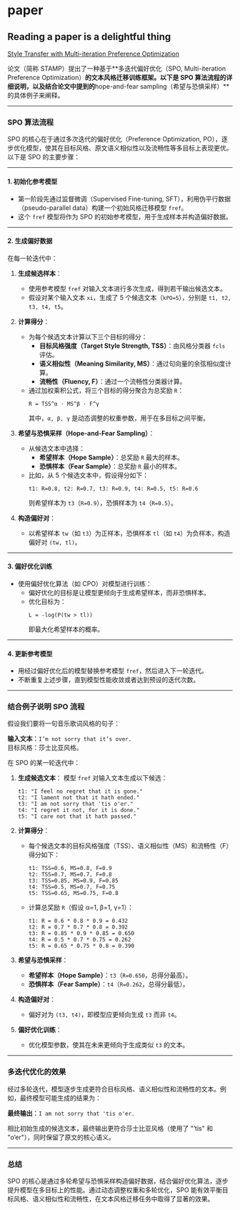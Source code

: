 # paper
Reading a paper is a delightful thing
---


[Style Transfer with Multi-iteration Preference Optimization](https://arxiv.org/pdf/2406.11581)

论文（简称 STAMP）提出了一种基于**多迭代偏好优化（SPO, Multi-iteration Preference Optimization）**的文本风格迁移训练框架。以下是 SPO 算法流程的详细说明，以及结合论文中提到的**hope-and-fear sampling（希望与恐惧采样）**的具体例子来阐释。

---

### **SPO 算法流程**
SPO 的核心在于通过多次迭代的偏好优化（Preference Optimization, PO），逐步优化模型，使其在目标风格、原文语义相似性以及流畅性等多目标上表现更优。以下是 SPO 的主要步骤：

---

#### **1. 初始化参考模型**
- 第一阶段先通过监督微调（Supervised Fine-tuning, SFT），利用伪平行数据（pseudo-parallel data）构建一个初始风格迁移模型 `fref`。
- 这个 `fref` 模型将作为 SPO 的初始参考模型，用于生成样本并构造偏好数据。

---

#### **2. 生成偏好数据**
在每一轮迭代中：
1. **生成候选样本**：
   - 使用参考模型 `fref` 对输入文本进行多次生成，得到若干输出候选文本。
   - 假设对某个输入文本 `xi`，生成了 5 个候选文本（`kPO=5`），分别是 `t1, t2, t3, t4, t5`。

2. **计算得分**：
   - 为每个候选文本计算以下三个目标的得分：
     - **目标风格强度（Target Style Strength, TSS）**：由风格分类器 `fcls` 评估。
     - **语义相似性（Meaning Similarity, MS）**：通过句向量的余弦相似度计算。
     - **流畅性（Fluency, F）**：通过一个流畅性分类器计算。
   - 通过加权乘积公式，将三个目标的得分聚合为总奖励 `R`：
     ```
     R = TSS^α · MS^β · F^γ
     ```
     其中，`α, β, γ` 是动态调整的权重参数，用于在多目标之间平衡。

3. **希望与恐惧采样（Hope-and-Fear Sampling）**：
   - 从候选文本中选择：
     - **希望样本（Hope Sample）**：总奖励 `R` 最大的样本。
     - **恐惧样本（Fear Sample）**：总奖励 `R` 最小的样本。
   - 比如，从 5 个候选文本中，假设得分如下：
     ```
     t1: R=0.8, t2: R=0.7, t3: R=0.9, t4: R=0.5, t5: R=0.6
     ```
     则希望样本为 `t3`（`R=0.9`），恐惧样本为 `t4`（`R=0.5`）。

4. **构造偏好对**：
   - 以希望样本 `tw`（如 `t3`）为正样本，恐惧样本 `tl`（如 `t4`）为负样本，构造偏好对 `(tw, tl)`。

---

#### **3. 偏好优化训练**
- 使用偏好优化算法（如 CPO）对模型进行训练：
  - 偏好优化的目标是让模型更倾向于生成希望样本，而非恐惧样本。
  - 优化目标为：
    ```
    L = -log(P(tw > tl))
    ```
    即最大化希望样本的概率。

---

#### **4. 更新参考模型**
- 用经过偏好优化后的模型替换参考模型 `fref`，然后进入下一轮迭代。
- 不断重复上述步骤，直到模型性能收敛或者达到预设的迭代次数。

---

### **结合例子说明 SPO 流程**
假设我们要将一句音乐歌词风格的句子：

**输入文本**：`I’m not sorry that it’s over.`  
目标风格：莎士比亚风格。

在 SPO 的某一轮迭代中：

1. **生成候选文本**：
   模型 `fref` 对输入文本生成以下候选：
   ```
   t1: "I feel no regret that it is gone."
   t2: "I lament not that it hath ended."
   t3: "I am not sorry that 'tis o'er."
   t4: "I regret it not, for it is done."
   t5: "I care not that it hath passed."
   ```

2. **计算得分**：
   - 每个候选文本的目标风格强度（TSS）、语义相似性（MS）和流畅性（F）得分如下：
     ```
     t1: TSS=0.6, MS=0.8, F=0.9
     t2: TSS=0.7, MS=0.7, F=0.8
     t3: TSS=0.85, MS=0.9, F=0.85
     t4: TSS=0.5, MS=0.7, F=0.75
     t5: TSS=0.65, MS=0.75, F=0.8
     ```
   - 计算总奖励 `R`（假设 α=1, β=1, γ=1）：
     ```
     t1: R = 0.6 * 0.8 * 0.9 = 0.432
     t2: R = 0.7 * 0.7 * 0.8 = 0.392
     t3: R = 0.85 * 0.9 * 0.85 = 0.650
     t4: R = 0.5 * 0.7 * 0.75 = 0.262
     t5: R = 0.65 * 0.75 * 0.8 = 0.390
     ```

3. **希望与恐惧采样**：
   - **希望样本（Hope Sample）**：`t3`（`R=0.650`，总得分最高）。
   - **恐惧样本（Fear Sample）**：`t4`（`R=0.262`，总得分最低）。

4. **构造偏好对**：
   - 偏好对为 `(t3, t4)`，即模型应更倾向生成 `t3` 而非 `t4`。

5. **偏好优化训练**：
   - 优化模型参数，使其在未来更倾向于生成类似 `t3` 的文本。

---

### **多迭代优化的效果**
经过多轮迭代，模型逐步生成更符合目标风格、语义相似性和流畅性的文本。例如，最终模型可能生成的结果为：

**最终输出**：`I am not sorry that 'tis o'er.`

相比初始生成的候选文本，最终输出更符合莎士比亚风格（使用了 "’tis" 和 "o’er"），同时保留了原文的核心语义。

---

### **总结**
SPO 的核心是通过多轮希望与恐惧采样构造偏好数据，结合偏好优化算法，逐步提升模型在多目标上的性能。通过动态调整权重和多轮优化，SPO 能有效平衡目标风格、语义相似性和流畅性，在文本风格迁移任务中取得了显著的效果。
